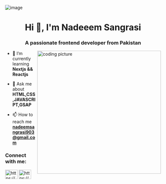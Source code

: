 ![image](https://github.com/nadeemsangrasi/nadeemsangrasi/assets/140242307/698b1bc8-21fc-47ed-90b9-1977c5dbf570)<h1 align="center">Hi 👋, I'm Nadeeem Sangrasi</h1>
<h3 align="center">A passionate frontend developer from Pakistan</h3>
<img align="right" alt="coding picture" width="400px" src="https://www.google.com/url?sa=i&url=https%3A%2F%2Fgithub.com%2Frudrabarad%2FGifs&psig=AOvVaw0T7dL7xUGZ2y1zXV7Rc4YV&ust=1715614177954000&source=images&cd=vfe&opi=89978449&ved=0CBEQjRxqFwoTCNDK4IC3iIYDFQAAAAAdAAAAABAE">



- 🌱 I’m currently learning **Nextjs && Reactjs**


- 💬 Ask me about **HTML,CSS,JAVASCRIPT,GSAP**

- 📫 How to reach me **nadeemsangrasi903@gmail.com**

<h3 align="left">Connect with me:</h3>
<p align="left">
<a href="https://fb.com/https://www.facebook.com/nadeemkhan.sangrasi" target="blank"><img align="center" src="https://raw.githubusercontent.com/rahuldkjain/github-profile-readme-generator/master/src/images/icons/Social/facebook.svg" alt="https://www.facebook.com/nadeemkhan.sangrasi" height="30" width="40" /></a>
<a href="https://instagram.com/https://www.instagram.com/itz_sangrasi/" target="blank"><img align="center" src="https://raw.githubusercontent.com/rahuldkjain/github-profile-readme-generator/master/src/images/icons/Social/instagram.svg" alt="https://www.instagram.com/itz_sangrasi/" height="30" width="40" /></a>
</p>
